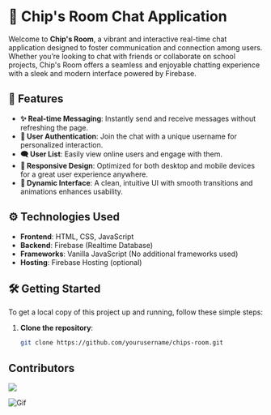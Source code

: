 # 🌟 Chip's Room Chat Application

Welcome to **Chip's Room**, a vibrant and interactive real-time chat application designed to foster communication and connection among users. Whether you’re looking to chat with friends or collaborate on school projects, Chip's Room offers a seamless and enjoyable chatting experience with a sleek and modern interface powered by Firebase.

## 🚀 Features

- **✨ Real-time Messaging**: Instantly send and receive messages without refreshing the page.
- **👤 User Authentication**: Join the chat with a unique username for personalized interaction.
- **🗨️ User List**: Easily view online users and engage with them.
- **📱 Responsive Design**: Optimized for both desktop and mobile devices for a great user experience anywhere.
- **🎨 Dynamic Interface**: A clean, intuitive UI with smooth transitions and animations enhances usability.

## ⚙️ Technologies Used

- **Frontend**: HTML, CSS, JavaScript
- **Backend**: Firebase (Realtime Database)
- **Frameworks**: Vanilla JavaScript (No additional frameworks used)
- **Hosting**: Firebase Hosting (optional)

## 🛠️ Getting Started

To get a local copy of this project up and running, follow these simple steps:

1. **Clone the repository**:
   ```bash
   git clone https://github.com/yourusername/chips-room.git

## Contributors
<a href="https://github.com/ChipsRoom/chipsroom.github.io/graphs/contributors">
  <img src="https://contrib.rocks/image?repo=ChipsRoom/chipsroom.github.io" />
</a>

![Gif](https://www.icegif.com/wp-content/uploads/2023/07/icegif-93.gif)

